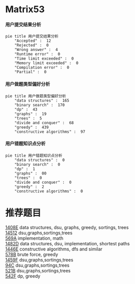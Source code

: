 # Matrix53

<!-- tabs:start -->



#### **用户提交结果分析**

```mermaid
pie title 用户提交结果分析
    "Accepted" :  12
    "Rejected" :  0
    "Wrong answer" :  4
    "Runtime error" :  0
    "Time limit exceeded" :  0
    "Memory limit exceeded" :  0
    "Compilation error" :  0
    "Partial" :  0
```

#### **用户做题类型偏好分析**

```mermaid
pie title 用户做题类型偏好分析
    "data structures" :  165
    "binary search" :  170
    "dp" :  43
    "graphs" :  19
    "trees" :  5
    "divide and conquer" :  68
    "greedy" :  439
    "constructive algorithms" :  97
```
#### **用户错题知识点分析**

```mermaid
pie title 用户错题知识点分析
    "data structures" :  0
    "binary search" :  0
    "dp" :  1
    "graphs" :  00
    "trees" :  0
    "divide and conquer" :  0
    "greedy" :  2
    "constructive algorithms" :  0
```



<!-- tabs:end -->
# 推荐题目
[1408E](https://codeforces.com/contest/1408/problem/E)		data structures,
                        dsu,
                        graphs,
                        greedy,
                        sortings,
                        trees		  
[14512](https://codeforces.com/contest/1451/problem/2)		dsu,graphs,sortings,trees		  
[569A](https://codeforces.com/contest/569/problem/A)		implementation,
                        math		  
[1482D](https://codeforces.com/contest/1482/problem/D)		data structures,
                        dsu,
                        implementation,
                        shortest paths		  
[1446E](https://codeforces.com/contest/1446/problem/E)		constructive algorithms,
                        dfs and similar		  
[578B](https://codeforces.com/contest/578/problem/B)		brute force,
                        greedy		  
[1459F](https://codeforces.com/contest/1459/problem/F)		dsu,graphs,sortings,trees		  
[94C](https://codeforces.com/contest/94/problem/C)		dsu,graphs,sortings,trees		  
[521B](https://codeforces.com/contest/521/problem/B)		dsu,graphs,sortings,trees		  
[542F](https://codeforces.com/contest/542/problem/F)		dp,
                        greedy		  
